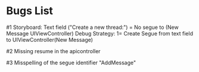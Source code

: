 #  Bugs List
#1 Storyboard: Text field ("Create a new thread:") = No segue to (New Message UIViewController)
Debug Strategy: 
1= Create Segue from text field to UIViewController(New Message)

#2 Missing resume in the apicontroller

#3 Misspelling of the segue identifier "AddMessage" 
